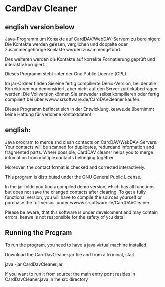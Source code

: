 CardDav Cleaner
==============

english version below
------------------------
Java-Programm um Kontakte auf CardDAV/WebDAV-Servern zu bereinigen:
Die Kontakte werden gelesen, verglichen und doppelte oder zusammengehörige Kontakte werden zusammengeführt.

Des weiteren werden die Kontakte auf korrekte Formatierung geprüft und interaktiv korrigiert.

Dieses Programm steht unter der Gnu Public Licence (GPL).

Im jar-Ordner finden Sie eine fertig compilierte Demo-Version, bei der alle Korrekturen nur demonstriert, aber nicht auf den Server zurückübertragen werden. Die Vollversion können Sie entweder selbst kompilieren oder fertig compiliert bei über wwww.srsoftware.de/CardDAVCleaner kaufen.

Dieses Programm befindet sich in der Entwicklung. keawe.de übernimmt keine Haftung für verlorene Kontaktdaten!



english:
--------
Java program to merge and clean contacts on CardDAV/WebDAV-Servers.
Your contacts will be scanned for duplicates, redundand information and fragmented parts. Where possible, CardDAV cleaner helps you to merge infomation from multiple contacts belonging together.

Moreover, the contact format is checked and corrected interactively.

This program is distributed under the GNU General Public License.

In the jar folde you find a compiled demo version, which has all functions but does not save the changed contacts after cleaning. To get a fully functional version, you will have to compile the sources yourself or purchase the full version under wwww.srsoftware.de/CardDAVCleaner .

Please be aware, that this software is under development and may contain errors. keawe is not responsible for the safety of you data!


Running the Program
-------------------

To run the program, you need to have a java virtual machine installed.

Download the CardDavCleaner.jar file and from a terminal, start

java -jar CardDavCleaner.jar


If you want to run it from source: the main entry point resides in CardDavCleaner.java in the src directory
